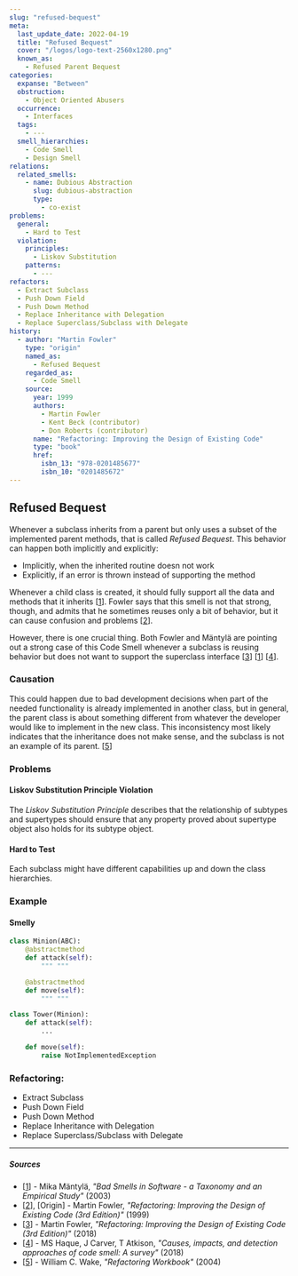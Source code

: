 ```yaml
---
slug: "refused-bequest"
meta:
  last_update_date: 2022-04-19
  title: "Refused Bequest"
  cover: "/logos/logo-text-2560x1280.png"
  known_as:
    - Refused Parent Bequest
categories:
  expanse: "Between"
  obstruction:
    - Object Oriented Abusers
  occurrence:
    - Interfaces
  tags:
    - ---
  smell_hierarchies:
    - Code Smell
    - Design Smell
relations:
  related_smells:
    - name: Dubious Abstraction
      slug: dubious-abstraction
      type:
        - co-exist
problems:
  general:
    - Hard to Test
  violation:
    principles:
      - Liskov Substitution
    patterns:
      - ---
refactors:
  - Extract Subclass
  - Push Down Field
  - Push Down Method
  - Replace Inheritance with Delegation
  - Replace Superclass/Subclass with Delegate
history:
  - author: "Martin Fowler"
    type: "origin"
    named_as:
      - Refused Bequest
    regarded_as:
      - Code Smell
    source:
      year: 1999
      authors:
        - Martin Fowler
        - Kent Beck (contributor)
        - Don Roberts (contributor)
      name: "Refactoring: Improving the Design of Existing Code"
      type: "book"
      href:
        isbn_13: "978-0201485677"
        isbn_10: "0201485672"
---
```


## Refused Bequest

Whenever a subclass inherits from a parent but only uses a subset of the implemented parent methods, that is called _Refused Bequest_. This behavior can happen both implicitly and explicitly:

- Implicitly, when the inherited routine doesn not work
- Explicitly, if an error is thrown instead of supporting the method

Whenever a child class is created, it should fully support all the data and methods that it inherits [[1](#sources)]. Fowler says that this smell is not that strong, though, and admits that he sometimes reuses only a bit of behavior, but it can cause confusion and problems [[2](#sources)].

However, there is one crucial thing. Both Fowler and Mäntylä are pointing out a strong case of this Code Smell whenever a subclass is reusing behavior but does not want to support the superclass interface [[3](#sources)] [[1](#sources)] [[4](#sources)].

### Causation

This could happen due to bad development decisions when part of the needed functionality is already implemented in another class, but in general, the parent class is about something different from whatever the developer would like to implement in the new class. This inconsistency most likely indicates that the inheritance does not make sense, and the subclass is not an example of its parent. [[5](#sources)]

### Problems

#### **Liskov Substitution Principle Violation**

The _Liskov Substitution Principle_ describes that the relationship of subtypes and supertypes should ensure that any property proved about supertype object also holds for its subtype object.

#### **Hard to Test**

Each subclass might have different capabilities up and down the class hierarchies.

### Example

<div class="example-block">

#### Smelly

```py
class Minion(ABC):
    @abstractmethod
    def attack(self):
        """ """

    @abstractmethod
    def move(self):
        """ """

class Tower(Minion):
    def attack(self):
        ...

    def move(self):
        raise NotImplementedException
```

</div>

### Refactoring:

- Extract Subclass
- Push Down Field
- Push Down Method
- Replace Inheritance with Delegation
- Replace Superclass/Subclass with Delegate

---

##### Sources

- [[1](#sources)] - Mika Mäntylä, _"Bad Smells in Software - a Taxonomy and an Empirical Study"_ (2003)
- [[2](#sources)], [Origin] - Martin Fowler, _"Refactoring: Improving the Design of Existing Code (3rd Edition)"_ (1999)
- [[3](#sources)] - Martin Fowler, _"Refactoring: Improving the Design of Existing Code (3rd Edition)"_ (2018)
- [[4](#sources)] - MS Haque, J Carver, T Atkison, _"Causes, impacts, and detection approaches of code smell: A survey"_ (2018)
- [[5](#sources)] - William C. Wake, _"Refactoring Workbook"_ (2004)
